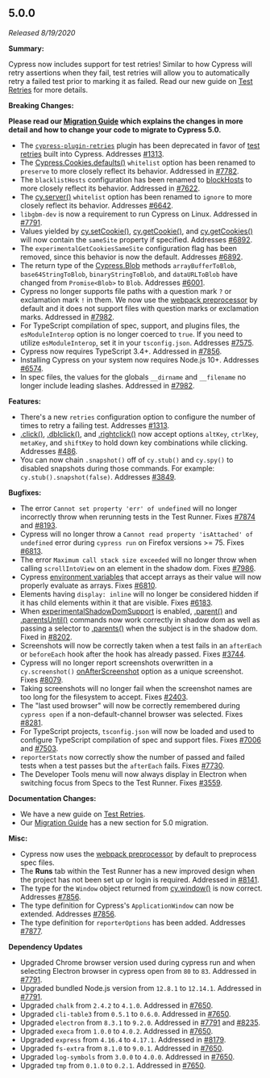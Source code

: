 ## 5.0.0

*Released 8/19/2020*

**Summary:**

Cypress now includes support for test retries! Similar to how Cypress will retry assertions when they fail, test retries will allow you to automatically retry a failed test prior to marking it as failed. Read our new guide on [Test Retries](/guides/guides/test-retries) for more details.

**Breaking Changes:**

**<Icon name="exclamation-triangle" color="red"></Icon> Please read our [Migration Guide](/guides/references/migration-guide) which explains the changes in more detail and how to change your code to migrate to Cypress 5.0.**

- The [`cypress-plugin-retries`](https://github.com/Bkucera/cypress-plugin-retries) plugin has been deprecated in favor of [test retries](/guides/guides/test-retries) built into Cypress. Addresses [#1313](https://github.com/cypress-io/cypress/issues/1313).
- The [Cypress.Cookies.defaults()](/api/cypress-api/cookies) `whitelist` option has been renamed to `preserve` to more closely reflect its behavior.  Addressed in [#7782](https://github.com/cypress-io/cypress/issues/7782).
- The `blacklistHosts` configuration has been renamed to [blockHosts](/guides/references/configuration#Notes) to more closely reflect its behavior. Addressed in [#7622](https://github.com/cypress-io/cypress/issues/7622).
- The [cy.server()](/api/commands/server) `whitelist` option has been renamed to `ignore` to more closely reflect its behavior. Addresses [#6642](https://github.com/cypress-io/cypress/issues/6642).
- `libgbm-dev` is now a requirement to run Cypress on Linux. Addressed in [#7791](https://github.com/cypress-io/cypress/pull/7791).
- Values yielded by [cy.setCookie()](/api/commands/setcookie), [cy.getCookie()](/api/commands/getcookie), and [cy.getCookies()](/api/commands/getcookies) will now contain the `sameSite` property if specified. Addresses [#6892](https://github.com/cypress-io/cypress/issues/6892).
- The `experimentalGetCookiesSameSite` configuration flag has been removed, since this behavior is now the default. Addresses [#6892](https://github.com/cypress-io/cypress/issues/6892).
- The return type of the [Cypress.Blob](/api/utilities/blob) methods `arrayBufferToBlob`, `base64StringToBlob`, `binaryStringToBlob`, and `dataURLToBlob` have changed from `Promise<Blob>` to `Blob`. Addresses [#6001](https://github.com/cypress-io/cypress/issues/6001).
- Cypress no longer supports file paths with a question mark `?` or exclamation mark `!` in them. We now use the [webpack preprocessor](https://github.com/cypress-io/cypress/tree/master/npm/webpack-preprocessor) by default and it does not support files with question marks or exclamation marks. Addressed in [#7982](https://github.com/cypress-io/cypress/pull/7982).
- For TypeScript compilation of spec, support, and plugins files, the `esModuleInterop` option is no longer coerced to `true`. If you need to utilize `esModuleInterop`, set it in your `tsconfig.json`. Addresses [#7575](https://github.com/cypress-io/cypress/issues/7575).
- Cypress now requires TypeScript 3.4+. Addressed in [#7856](https://github.com/cypress-io/cypress/issues/7856).
- Installing Cypress on your system now requires Node.js 10+. Addresses [#6574](https://github.com/cypress-io/cypress/issues/6574).
- In spec files, the values for the globals `__dirname` and `__filename` no longer include leading slashes. Addressed in [#7982](https://github.com/cypress-io/cypress/pull/7982).

**Features:**

- There's a new `retries` configuration option to configure the number of times to retry a failing test. Addresses [#1313](https://github.com/cypress-io/cypress/issues/1313).
- [.click()](/api/commands/click), [.dblclick()](/api/commands/dblclick), and [.rightclick()](/api/commands/rightclick) now accept options `altKey`, `ctrlKey`, `metaKey`, and `shiftKey` to hold down key combinations while clicking. Addresses [#486](https://github.com/cypress-io/cypress/issues/486).
- You can now chain `.snapshot()` off of `cy.stub()` and `cy.spy()` to disabled snapshots during those commands. For example: `cy.stub().snapshot(false)`. Addresses [#3849](https://github.com/cypress-io/cypress/issues/3849).

**Bugfixes:**

- The error `Cannot set property 'err' of undefined` will no longer incorrectly throw when rerunning tests in the Test Runner. Fixes [#7874](https://github.com/cypress-io/cypress/issues/7874) and [#8193](https://github.com/cypress-io/cypress/issues/8193).
- Cypress will no longer throw a `Cannot read property 'isAttached' of undefined` error during `cypress run` on Firefox versions >= 75. Fixes [#6813](https://github.com/cypress-io/cypress/pull/6813).
- The error `Maximum call stack size exceeded` will no longer throw when calling `scrollIntoView` on an element in the shadow dom. Fixes [#7986](https://github.com/cypress-io/cypress/issues/7986).
- Cypress [environment variables](/guides/guides/environment-variables) that accept arrays as their value will now properly evaluate as arrays. Fixes [#6810](https://github.com/cypress-io/cypress/issues/6810).
- Elements having `display: inline` will no longer be considered hidden if it has child elements within it that are visible. Fixes [#6183](https://github.com/cypress-io/cypress/issues/6183).
- When [experimentalShadowDomSupport](/guides/references/experiments) is enabled, [.parent()](/api/commands/parent) and [.parentsUntil()](/api/commands/parentsuntil) commands now work correctly in shadow dom as well as passing a selector to [.parents()](/api/commands/parents) when the subject is in the shadow dom. Fixed in [#8202](https://github.com/cypress-io/cypress/pull/8202).
- Screenshots will now be correctly taken when a test fails in an `afterEach` or `beforeEach` hook after the hook has already passed. Fixes [#3744](https://github.com/cypress-io/cypress/issues/3744).
- Cypress will no longer report screenshots overwritten in a `cy.screenshot()` [onAfterScreenshot](/api/commands/screenshot#Get-screenshot-info-from-the-onAfterScreenshot-callback) option as a unique screenshot. Fixes [#8079](https://github.com/cypress-io/cypress/issues/8079).
- Taking screenshots will no longer fail when the screenshot names are too long for the filesystem to accept. Fixes [#2403](https://github.com/cypress-io/cypress/issues/2403).
- The "last used browser" will now be correctly remembered during `cypress open` if a non-default-channel browser was selected. Fixes [#8281](https://github.com/cypress-io/cypress/issues/8281).
- For TypeScript projects, `tsconfig.json` will now be loaded and used to configure TypeScript compilation of spec and support files. Fixes [#7006](https://github.com/cypress-io/cypress/issues/7006) and [#7503](https://github.com/cypress-io/cypress/issues/7503).
- `reporterStats` now correctly show the number of passed and failed tests when a test passes but the `afterEach` fails. Fixes [#7730](https://github.com/cypress-io/cypress/issues/7730).
- The Developer Tools menu will now always display in Electron when switching focus from Specs to the Test Runner. Fixes [#3559](https://github.com/cypress-io/cypress/pull/3559).

**Documentation Changes:**

- We have a new guide on [Test Retries](/guides/guides/test-retries).
- Our [Migration Guide](/guides/references/migration-guide) has a new section for 5.0 migration.

**Misc:**

- Cypress now uses the [webpack preprocessor](https://github.com/cypress-io/cypress/tree/master/npm/webpack-preprocessor) by default to preprocess spec files.
- The **Runs** tab within the Test Runner has a new improved design when the project has not been set up or login is required. Addressed in [#8141](https://github.com/cypress-io/cypress/pull/8141).
- The type for the `Window` object returned from [cy.window()](/api/commands/window) is now correct. Addresses [#7856](https://github.com/cypress-io/cypress/issues/7856).
- The type definition for Cypress's `ApplicationWindow` can now be extended. Addresses [#7856](https://github.com/cypress-io/cypress/issues/7856).
- The type definition for `reporterOptions` has been added. Addresses [#7877](https://github.com/cypress-io/cypress/issues/7877).

**Dependency Updates**

- Upgraded Chrome browser version used during cypress run and when selecting Electron browser in cypress open from `80` to `83`. Addressed in [#7791](https://github.com/cypress-io/cypress/pull/7791).
- Upgraded bundled Node.js version from `12.8.1` to `12.14.1`. Addressed in [#7791](https://github.com/cypress-io/cypress/pull/7791).
- Upgraded `chalk` from `2.4.2` to `4.1.0`. Addressed in [#7650](https://github.com/cypress-io/cypress/pull/7650).
- Upgraded `cli-table3` from `0.5.1` to `0.6.0`. Addressed in [#7650](https://github.com/cypress-io/cypress/pull/7650).
- Upgraded `electron` from `8.3.1` to `9.2.0`. Addressed in [#7791](https://github.com/cypress-io/cypress/pull/7791) and [#8235](https://github.com/cypress-io/cypress/pull/8235).
- Upgraded `execa` from `1.0.0` to `4.0.2`. Addressed in [#7650](https://github.com/cypress-io/cypress/pull/7650).
- Upgraded `express` from `4.16.4` to `4.17.1`. Addressed in [#8179](https://github.com/cypress-io/cypress/pull/8179).
- Upgraded `fs-extra` from `8.1.0` to `9.0.1`. Addressed in [#7650](https://github.com/cypress-io/cypress/pull/7650).
- Upgraded `log-symbols` from `3.0.0` to `4.0.0`. Addressed in [#7650](https://github.com/cypress-io/cypress/pull/7650).
- Upgraded `tmp` from `0.1.0` to `0.2.1`. Addressed in [#7650](https://github.com/cypress-io/cypress/pull/7650).


